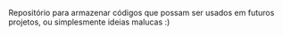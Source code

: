 Repositório para armazenar códigos que possam ser usados em futuros projetos, ou simplesmente ideias malucas :)
